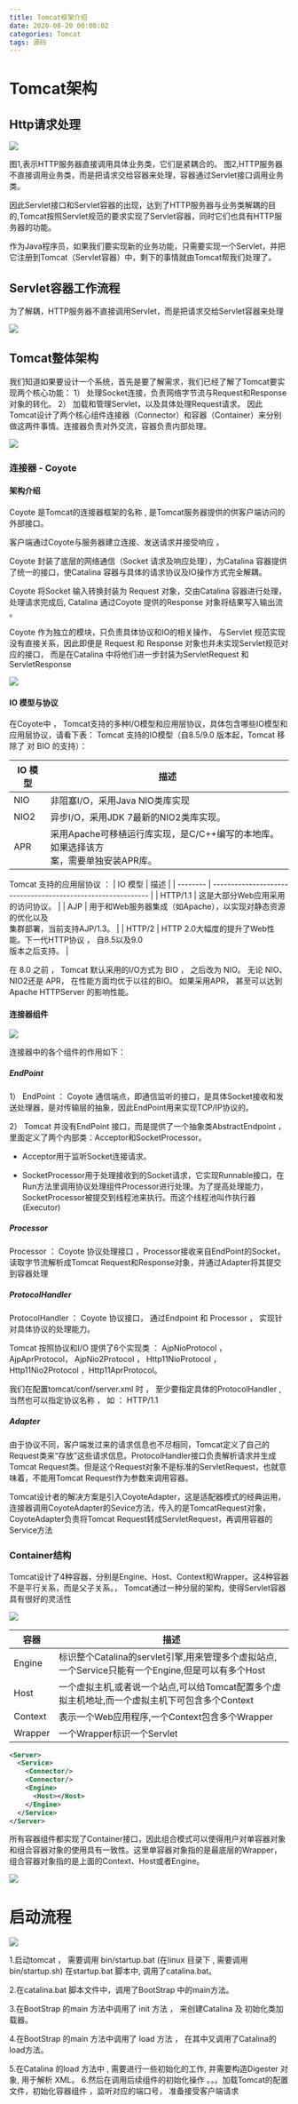 ```yaml
---
title: Tomcat框架介绍
date: 2020-08-20 00:00:02
categories: Tomcat
tags: 源码
---
```


# Tomcat架构

## Http请求处理

![](https://raw.githubusercontent.com/YangAnLin/images/master/20200826195916.png)

图1,表示HTTP服务器直接调用具体业务类，它们是紧耦合的。
图2,HTTP服务器不直接调用业务类，而是把请求交给容器来处理，容器通过Servlet接口调用业务类。

因此Servlet接口和Servlet容器的出现，达到了HTTP服务器与业务类解耦的目的,Tomcat按照Servlet规范的要求实现了Servlet容器，同时它们也具有HTTP服务器的功能。

作为Java程序员，如果我们要实现新的业务功能，只需要实现一个Servlet，并把它注册到Tomcat（Servlet容器）中，剩下的事情就由Tomcat帮我们处理了。

## Servlet容器工作流程

为了解耦，HTTP服务器不直接调用Servlet，而是把请求交给Servlet容器来处理

![](https://raw.githubusercontent.com/YangAnLin/images/master/20200826195908.png)

## Tomcat整体架构

我们知道如果要设计一个系统，首先是要了解需求，我们已经了解了Tomcat要实现两个核心功能：
1） 处理Socket连接，负责网络字节流与Request和Response对象的转化。
2） 加载和管理Servlet，以及具体处理Request请求。
因此Tomcat设计了两个核心组件连接器（Connector）和容器（Container）来分别做这两件事情。连接器负责对外交流，容器负责内部处理。

![](https://raw.githubusercontent.com/YangAnLin/images/master/20200826195900.png)

### 连接器 - Coyote

#### 架构介绍

Coyote 是Tomcat的连接器框架的名称 , 是Tomcat服务器提供的供客户端访问的外部接口。

客户端通过Coyote与服务器建立连接、发送请求并接受响应 。

Coyote 封装了底层的网络通信（Socket 请求及响应处理），为Catalina 容器提供了统一的接口，使Catalina 容器与具体的请求协议及IO操作方式完全解耦。

Coyote 将Socket 输入转换封装为 Request 对象，交由Catalina 容器进行处理，处理请求完成后, Catalina 通过Coyote 提供的Response 对象将结果写入输出流 。

Coyote 作为独立的模块，只负责具体协议和IO的相关操作， 与Servlet 规范实现没有直接关系，因此即便是 Request 和 Response 对象也并未实现Servlet规范对应的接口， 而是在Catalina 中将他们进一步封装为ServletRequest 和 ServletResponse 

![](https://raw.githubusercontent.com/YangAnLin/images/master/20200826195853.png)

#### IO 模型与协议

在Coyote中 ， Tomcat支持的多种I/O模型和应用层协议，具体包含哪些IO模型和应用层协议，请看下表：
Tomcat 支持的IO模型（自8.5/9.0 版本起，Tomcat 移除了 对 BIO 的支持）：

| IO 模型 | 描述                                                         |
| ------- | ------------------------------------------------------------ |
| NIO     | 非阻塞I/O，采用Java NIO类库实现                              |
| NIO2    | 异步I/O，采用JDK 7最新的NIO2类库实现。                       |
| APR     | 采用Apache可移植运行库实现，是C/C++编写的本地库。如果选择该方<br/>案，需要单独安装APR库。 |

Tomcat 支持的应用层协议 ：
| IO 模型  | 描述                                                         |
| -------- | ------------------------------------------------------------ |
| HTTP/1.1 | 这是大部分Web应用采用的访问协议。                            |
| AJP      | 用于和Web服务器集成（如Apache），以实现对静态资源的优化以及<br/>集群部署，当前支持AJP/1.3。 |
| HTTP/2   | HTTP 2.0大幅度的提升了Web性能。下一代HTTP协议 ， 自8.5以及9.0<br/>版本之后支持。 |

在 8.0 之前 ， Tomcat 默认采用的I/O方式为 BIO ， 之后改为 NIO。 无论 NIO、NIO2还是 APR， 在性能方面均优于以往的BIO。 如果采用APR， 甚至可以达到 Apache HTTPServer 的影响性能。

#### 连接器组件

![](https://raw.githubusercontent.com/YangAnLin/images/master/20200826195845.png)

连接器中的各个组件的作用如下：

##### EndPoint

1） EndPoint ： Coyote 通信端点，即通信监听的接口，是具体Socket接收和发送处理器，是对传输层的抽象，因此EndPoint用来实现TCP/IP协议的。

2） Tomcat 并没有EndPoint 接口，而是提供了一个抽象类AbstractEndpoint ， 里面定义了两个内部类：Acceptor和SocketProcessor。

* Acceptor用于监听Socket连接请求。

* SocketProcessor用于处理接收到的Socket请求，它实现Runnable接口，在Run方法里调用协议处理组件Processor进行处理。为了提高处理能力，SocketProcessor被提交到线程池来执行。而这个线程池叫作执行器(Executor)

##### Processor

Processor ： Coyote 协议处理接口 ，Processor接收来自EndPoint的Socket，读取字节流解析成Tomcat Request和Response对象，并通过Adapter将其提交到容器处理

##### ProtocolHandler

ProtocolHandler ： Coyote 协议接口， 通过Endpoint 和 Processor ， 实现针对具体协议的处理能力。

Tomcat 按照协议和I/O 提供了6个实现类 ： AjpNioProtocol ，AjpAprProtocol， AjpNio2Protocol ， Http11NioProtocol ，Http11Nio2Protocol ，Http11AprProtocol。

我们在配置tomcat/conf/server.xml 时 ， 至少要指定具体的ProtocolHandler , 当然也可以指定协议名称 ， 如 ： HTTP/1.1 

##### Adapter

由于协议不同，客户端发过来的请求信息也不尽相同，Tomcat定义了自己的Request类来“存放”这些请求信息。ProtocolHandler接口负责解析请求并生成Tomcat Request类。但是这个Request对象不是标准的ServletRequest，也就意味着，不能用Tomcat Request作为参数来调用容器。

Tomcat设计者的解决方案是引入CoyoteAdapter，这是适配器模式的经典运用，连接器调用CoyoteAdapter的Sevice方法，传入的是TomcatRequest对象，CoyoteAdapter负责将Tomcat Request转成ServletRequest，再调用容器的Service方法

### Container结构

Tomcat设计了4种容器，分别是Engine、Host、Context和Wrapper。这4种容器不是平行关系，而是父子关系。， Tomcat通过一种分层的架构，使得Servlet容器具有很好的灵活性

![](https://raw.githubusercontent.com/YangAnLin/images/master/20200826195838.png)

| 容器    | 描述                                                         |
| ------- | ------------------------------------------------------------ |
| Engine  | 标识整个Catalina的servlet引擎,用来管理多个虚拟站点,一个Service只能有一个Engine,但是可以有多个Host |
| Host    | 一个虚拟主机,或者说一个站点,可以给Tomcat配置多个虚拟主机地址,而一个虚拟主机下可包含多个Context |
| Context | 表示一个Web应用程序,一个Context包含多个Wrapper               |
| Wrapper | 一个Wrapper标识一个Servlet                                   |

```xml
<Server>
  <Service>
    <Connector/>
    <Connector/>
    <Engine>
      <Host></Host>
    </Engine>
  </Service>
</Server>
```

所有容器组件都实现了Container接口，因此组合模式可以使得用户对单容器对象和组合容器对象的使用具有一致性。这里单容器对象指的是最底层的Wrapper，组合容器对象指的是上面的Context、Host或者Engine。

![](https://raw.githubusercontent.com/YangAnLin/images/master/20200826195532.png)

# 启动流程

![](https://raw.githubusercontent.com/YangAnLin/images/master/20200826195540.png)

1.启动tomcat ， 需要调用 bin/startup.bat (在linux 目录下 , 需要调用 bin/startup.sh) 在startup.bat 脚本中, 调用了catalina.bat。

2.在catalina.bat 脚本文件中，调用了BootStrap 中的main方法。

3.在BootStrap 的main 方法中调用了 init 方法 ， 来创建Catalina 及 初始化类加载器。

4.在BootStrap 的main 方法中调用了 load 方法 ， 在其中又调用了Catalina的load方法。

5.在Catalina 的load 方法中 , 需要进行一些初始化的工作, 并需要构造Digester 对象, 用于解析 XML。
6.然后在调用后续组件的初始化操作 。。。加载Tomcat的配置文件，初始化容器组件 ，监听对应的端口号， 准备接受客户端请求